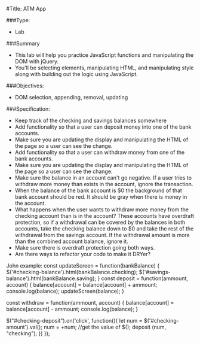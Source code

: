 #Title: ATM App

###Type:
- Lab

###Summary
- This lab will help you practice JavaScript functions and manipulating the DOM with jQuery.
- You'll be selecting elements, manipulating HTML, and manipulating style along
with building out the logic using JavaScript.

###Objectives:
- DOM selection, appending, removal, updating

###Specification:

* Keep track of the checking and savings balances somewhere
* Add functionality so that a user can deposit money into one of the bank accounts.
* Make sure you are updating the display and manipulating the HTML of the page
so a user can see the change.
* Add functionality so that a user can withdraw money from one of the bank accounts.
* Make sure you are updating the display and manipulating the HTML of the page
so a user can see the change.
* Make sure the balance in an account can't go negative. If a user tries to
withdraw more money than exists in the account, ignore the transaction.
* When the balance of the bank account is $0 the background of that bank account
should be red. It should be gray when there is money in the account.
* What happens when the user wants to withdraw more money from the checking
account than is in the account? These accounts have overdraft protection, so if
a withdrawal can be covered by the balances in both accounts, take the checking
balance down to $0 and take the rest of the withdrawal from the savings account.
If the withdrawal amount is more than the combined account balance, ignore it.
* Make sure there is overdraft protection going both ways.
* Are there ways to refactor your code to make it DRYer?


John example: 
const updateScreen = function(bankBalance) {
  $('#checking-balance').html(bankBalance.checking);
  $('#savings-balance').html(bankBalance.saving);
}
const deposit = function(ammount, account) {
  balance[account] = balance[account] + ammount;
  console.log(balance);
  updateScreen(balance);
}

const withdraw = function(ammount, account) {
  balance[account] = balance[account] - ammount;
  console.log(balance);
}

$("#checking-deposit").on('click', function(){
  let num = $('#checking-amount').val();
  num = +num; //get the value of $();
  deposit (num, "checking");
})
});
